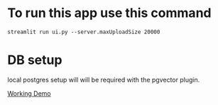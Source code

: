 # To run this app use this command

```
streamlit run ui.py --server.maxUploadSize 20000
```


# DB setup

local postgres setup will will be required with the pgvector plugin.


[Working Demo](./demo/demo.mp4)